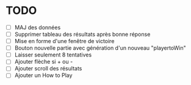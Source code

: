 # TODO

- [ ] MAJ des données
- [ ] Supprimer tableau des résultats après bonne réponse
- [ ] Mise en forme d'une fenêtre de victoire
- [ ] Bouton nouvelle partie avec génération d'un nouveau "playertoWin"
- [ ] Laisser seulement 8 tentatives
- [ ] Ajouter flèche si + ou -
- [ ] Ajouter scroll des résultats
- [ ] Ajouter un How to Play
